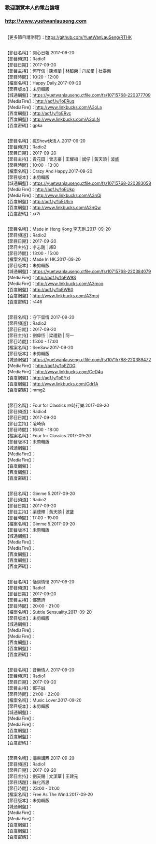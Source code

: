 ### 歡迎瀏覽本人的電台論壇
### http://www.yuetwanlauseng.com

<br>【更多節目請瀏覽】：https://github.com/YuetWanLauSeng/RTHK

<br>【節目名稱】：開心日報.2017-09-20
<br>【節目頻道】：Radio1
<br>【節目日期】：2017-09-20
<br>【節目主持】：何守信 | 陳淑蘭 | 林超榮 | 丹尼爾 | 杜雯惠
<br>【節目時間】：10:20 - 12:00
<br>【檔案名稱】：Happy Daily.2017-09-20
<br>【節目版本】：未剪輯版
<br>【城通網盤】：https://yuetwanlauseng.ctfile.com/fs/10715768-220377709
<br>【MediaFire】：http://adf.ly/1oERuq
<br>【MediaFire】：http://www.linkbucks.com/A3oLa
<br>【百度網盤】：http://adf.ly/1oERvc
<br>【百度網盤】：http://www.linkbucks.com/A3oLN
<br>【百度密碼】：gpka

<br>【節目名稱】：瘋Show快活人.2017-09-20
<br>【節目頻道】：Radio2
<br>【節目日期】：2017-09-20
<br>【節目主持】：貴花田 | 曾志豪 | 王耀祖 | 斌仔 | 黃天頤 | 波盛
<br>【節目時間】：10:00 - 13:00
<br>【檔案名稱】：Crazy And Happy.2017-09-20
<br>【節目版本】：未剪輯版
<br>【城通網盤】：https://yuetwanlauseng.ctfile.com/fs/10715768-220383058
<br>【MediaFire】：http://adf.ly/1oEUkp
<br>【MediaFire】：http://www.linkbucks.com/A3nQj
<br>【百度網盤】：http://adf.ly/1oEUhm
<br>【百度網盤】：http://www.linkbucks.com/A3nQw
<br>【百度密碼】：xr2i

<br>【節目名稱】：Made in Hong Kong 李志剛.2017-09-20
<br>【節目頻道】：Radio2
<br>【節目日期】：2017-09-20
<br>【節目主持】：李志剛 | 超B
<br>【節目時間】：13:00 - 15:00
<br>【檔案名稱】：Made In HK.2017-09-20
<br>【節目版本】：未剪輯版
<br>【城通網盤】：https://yuetwanlauseng.ctfile.com/fs/10715768-220384079
<br>【MediaFire】：http://adf.ly/1oEW9S
<br>【MediaFire】：http://www.linkbucks.com/A3moo
<br>【百度網盤】：http://adf.ly/1oEWB0
<br>【百度網盤】：http://www.linkbucks.com/A3moj
<br>【百度密碼】：r446

<br>【節目名稱】：守下留情.2017-09-20
<br>【節目頻道】：Radio2
<br>【節目日期】：2017-09-20
<br>【節目主持】：劉偉恆 | 梁禮勤 | 阿一
<br>【節目時間】：15:00 - 17:00
<br>【檔案名稱】：SeeSaw.2017-09-20
<br>【節目版本】：未剪輯版
<br>【城通網盤】：https://yuetwanlauseng.ctfile.com/fs/10715768-220389472
<br>【MediaFire】：http://adf.ly/1oEZDG
<br>【MediaFire】：http://www.linkbucks.com/CeD4u
<br>【百度網盤】：http://adf.ly/1oEYxI
<br>【百度網盤】：http://www.linkbucks.com/Cdr1A
<br>【百度密碼】：mmg2

<br>【節目名稱】：Four for Classics 四時行樂.2017-09-20
<br>【節目頻道】：Radio4
<br>【節目日期】：2017-09-20
<br>【節目主持】：凌崎偵
<br>【節目時間】：16:00 - 18:00
<br>【檔案名稱】：Four for Classics.2017-09-20
<br>【節目版本】：未剪輯版
<br>【城通網盤】：
<br>【MediaFire】：
<br>【MediaFire】：
<br>【百度網盤】：
<br>【百度網盤】：
<br>【百度密碼】：

<br>【節目名稱】：Gimme 5.2017-09-20
<br>【節目頻道】：Radio2
<br>【節目日期】：2017-09-20
<br>【節目主持】：梁德輝 | 黃天頤 | 波盛
<br>【節目時間】：17:00 - 19:00
<br>【檔案名稱】：Gimme 5.2017-09-20
<br>【節目版本】：未剪輯版
<br>【城通網盤】：
<br>【MediaFire】：
<br>【MediaFire】：
<br>【百度網盤】：
<br>【百度網盤】：
<br>【百度密碼】：

<br>【節目名稱】：恬淡情懷.2017-09-20
<br>【節目頻道】：Radio1
<br>【節目日期】：2017-09-20
<br>【節目主持】：鄧慧詩
<br>【節目時間】：20:00 - 21:00
<br>【檔案名稱】：Subtle Sensuality.2017-09-20
<br>【節目版本】：未剪輯版
<br>【城通網盤】：
<br>【MediaFire】：
<br>【MediaFire】：
<br>【百度網盤】：
<br>【百度網盤】：
<br>【百度密碼】：

<br>【節目名稱】：音樂情人.2017-09-20
<br>【節目頻道】：Radio1
<br>【節目日期】：2017-09-20
<br>【節目主持】：鄭子誠
<br>【節目時間】：21:00 - 22:00
<br>【檔案名稱】：Music Lover.2017-09-20
<br>【節目版本】：未剪輯版
<br>【城通網盤】：
<br>【MediaFire】：
<br>【MediaFire】：
<br>【百度網盤】：
<br>【百度網盤】：
<br>【百度密碼】：

<br>【節目名稱】：講東講西.2017-09-20
<br>【節目頻道】：Radio1
<br>【節目日期】：2017-09-20
<br>【節目主持】：劉天賜 | 文潔華 | 王建元
<br>【節目話題】：綠化再思
<br>【節目時間】：23:00 - 01:00
<br>【檔案名稱】：Free As The Wind.2017-09-20
<br>【節目版本】：未剪輯版
<br>【城通網盤】：
<br>【MediaFire】：
<br>【MediaFire】：
<br>【百度網盤】：
<br>【百度網盤】：
<br>【百度密碼】：
